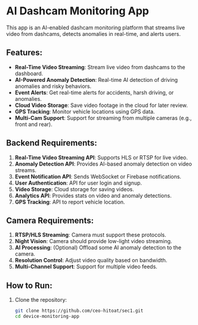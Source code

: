 # AI Dashcam Monitoring App

This app is an AI-enabled dashcam monitoring platform that streams live video from dashcams, detects anomalies in real-time, and alerts users.

## Features:
- **Real-Time Video Streaming**: Stream live video from dashcams to the dashboard.
- **AI-Powered Anomaly Detection**: Real-time AI detection of driving anomalies and risky behaviors.
- **Event Alerts**: Get real-time alerts for accidents, harsh driving, or anomalies.
- **Cloud Video Storage**: Save video footage in the cloud for later review.
- **GPS Tracking**: Monitor vehicle locations using GPS data.
- **Multi-Cam Support**: Support for streaming from multiple cameras (e.g., front and rear).

## Backend Requirements:
1. **Real-Time Video Streaming API**: Supports HLS or RTSP for live video.
2. **Anomaly Detection API**: Provides AI-based anomaly detection on video streams.
3. **Event Notification API**: Sends WebSocket or Firebase notifications.
4. **User Authentication**: API for user login and signup.
5. **Video Storage**: Cloud storage for saving videos.
6. **Analytics API**: Provides stats on video and anomaly detections.
7. **GPS Tracking**: API to report vehicle location.

## Camera Requirements:
1. **RTSP/HLS Streaming**: Camera must support these protocols.
2. **Night Vision**: Camera should provide low-light video streaming.
3. **AI Processing**: (Optional) Offload some AI anomaly detection to the camera.
4. **Resolution Control**: Adjust video quality based on bandwidth.
5. **Multi-Channel Support**: Support for multiple video feeds.

## How to Run:

1. Clone the repository:
   ```bash
   git clone https://github.com/ceo-hitoat/sec1.git
   cd device-monitoring-app
